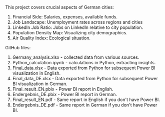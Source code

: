 This project covers crucial aspects of German cities:

1. Financial Side: Salaries, expenses, available funds.
2. Job Landscape: Unemployment rates across regions and cities
3. LinkedIn Job Ratio: Jobs on LinkedIn relative to city population.
4. Population Density Map: Visualizing city demographics.
5. Air Quality Index: Ecological situation.

GitHub files:

1. Germany_analysis.xlsx - collected data from various sources.
2. Python_calculation.ipynb - calculations in Python, extracting insights.
3. Final_data.xlsx - Data exported from Python for subsequent Power BI visualization in English.
4. Final_data_DE.xlsx - Data exported from Python for subsequent Power BI visualization in German.
5. Final_result_EN.pbix - Power BI report in English.
6. Endergebnis_DE.pbix - Power BI report in German.
7. Final_result_EN.pdf - Same report in English if you don't have Power BI.
8. Endergebnis_DE.pdf - Same report in German if you don't have Power BI.
